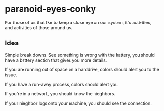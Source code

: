 # paranoid-eyes-conky
For those of us that like to keep a close eye on our system, it's activities, and activities of those around us. 

## Idea
Simple break downs.  See something is wrong with the battery, you should have a battery section that gives you more details.  

If you are running out of space on a harddrive, colors should alert you to the issue.

If you have a run-away process, colors should alert you.

If you're in a network, you should know the nieghbors.

If your nieghbor logs onto your machine, you should see the connection.


